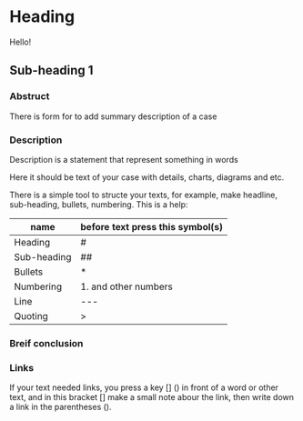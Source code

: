 # Heading

Hello! 

## Sub-heading 1

### Abstruct

There is form for to add summary description of a case

### Description

Description is a statement that represent something in words

Here it should be text of your case with details, charts, diagrams and etc.

There is a simple tool to structe your texts, for example, make headline, sub-heading, bullets, numbering. This is a help:

 
| name | before text press this symbol(s) |
|--|--|
| Heading | #
Sub-heading | ##
Bullets | *
Numbering | 1.  and other numbers
Line | ---
Quoting | >

### Breif conclusion 

### Links

If your text needed links, you press a key [] () in front of a word or other text, and in this bracket [] make a small note abour the link, then write down a link in the parentheses (). 

